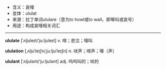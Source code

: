 - <span class="definition">含义：哀嚎</span>
- <span class="definition">变体：ululat</span>
- <span class="definition">来源：拉丁单词ululare（意为to howl或to wail，即嗥叫或哀号）</span>
- <span class="definition">用途：构成哀嚎相关词汇</span>

---

<span class="vocabulary">**ululate**</span> [ˈʌljuleɪt/ˈjuːljuleɪt] v. 啼；悲泣；嚎叫

<span class="vocabulary">**ululation**</span> [ˌʌljuˈleɪʃn/ˌjuːljuˈleɪʃn] n. 吠声；啼声；嗥（声）

<span class="vocabulary">**ululant**</span> [ˈʌljulənt/ˈjuːljulənt] adj. 呜呜叫的；吠的

